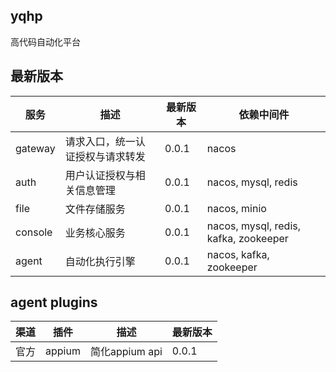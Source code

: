 ## yqhp

高代码自动化平台

## 最新版本

| 服务      | 描述               | 最新版本  | 依赖中间件                                 |
|---------|------------------|-------|---------------------------------------|
| gateway | 请求入口，统一认证授权与请求转发 | 0.0.1 | nacos                                 |
| auth    | 用户认证授权与相关信息管理    | 0.0.1 | nacos, mysql, redis                   |
| file    | 文件存储服务           | 0.0.1 | nacos, minio                          |
| console | 业务核心服务           | 0.0.1 | nacos, mysql, redis, kafka, zookeeper |
| agent   | 自动化执行引擎          | 0.0.1 | nacos, kafka, zookeeper               |

## agent plugins

| 渠道  | 插件     | 描述           | 最新版本  |  
|-----|--------|--------------|-------|
| 官方  | appium | 简化appium api | 0.0.1 |
